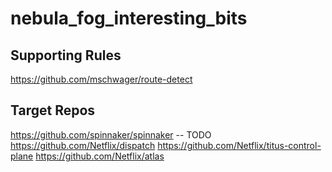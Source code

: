 # nebula_fog_interesting_bits

## Supporting Rules

https://github.com/mschwager/route-detect

## Target Repos

https://github.com/spinnaker/spinnaker -- TODO
https://github.com/Netflix/dispatch
https://github.com/Netflix/titus-control-plane
https://github.com/Netflix/atlas